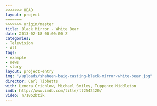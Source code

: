 ```yaml
---
<<<<<<< HEAD
layout: project
=======
>>>>>>> origin/master
title: Black Mirror - White Bear
date: 2013-02-18 00:00:00 Z
categories:
- Television
- All
tags:
- example
- news
- story
layout: project-entry
img: "/uploads/shaheen-baig-casting-black-mirror-white-bear.jpg"
director: Carl Tibbetts
with: Lenora Crichlow, Michael Smiley, Tuppence Middleton
imdb: http://www.imdb.com/title/tt2542420/
video: n718o2btik
---
```


